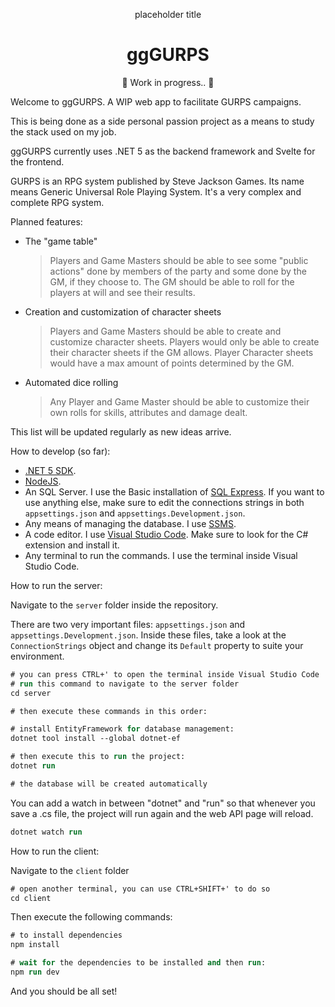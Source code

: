 <p align="center">placeholder title</p>
<h1 align="center"><b>ggGURPS</b></h1>
<p align="center">🚧 Work in progress.. 🚧</p>

Welcome to ggGURPS. A WIP web app to facilitate GURPS campaigns.

This is being done as a side personal passion project as a means to study the stack used on my job.


ggGURPS currently uses .NET 5 as the backend framework and Svelte for the frontend.


GURPS is an RPG system published by Steve Jackson Games. Its name means Generic Universal Role Playing System. It's a very complex and complete RPG system.

Planned features:
- The "game table"
    > Players and Game Masters should be able to see some "public actions" done by members of the party and some done by the GM, if they choose to. The GM should be able to roll for the players at will and see their results.

- Creation and customization of character sheets
    > Players and Game Masters should be able to create and customize character sheets. Players would only be able to create their character sheets if the GM allows. Player Character sheets would have a max amount of points determined by the GM.

- Automated dice rolling
    > Any Player and Game Master should be able to customize their own rolls for skills, attributes and damage dealt.

This list will be updated regularly as new ideas arrive.

How to develop (so far):
- [.NET 5 SDK](https://dotnet.microsoft.com).
- [NodeJS](https://nodejs.org).
- An SQL Server. I use the Basic installation of [SQL Express](https://www.microsoft.com/pt-br/sql-server/sql-server-downloads). If you want to use anything else, make sure to edit the connections strings in both ``appsettings.json`` and ``appsettings.Development.json``.
- Any means of managing the database. I use [SSMS](https://docs.microsoft.com/pt-br/sql/ssms/download-sql-server-management-studio-ssms?redirectedfrom=MSDN&view=sql-server-ver15).
- A code editor. I use [Visual Studio Code](https://code.visualstudio.com). Make sure to look for the C# extension and install it.
- Any terminal to run the commands. I use the terminal inside Visual Studio Code.

How to run the server:

Navigate to the ``server`` folder inside the repository.

There are two very important files: ``appsettings.json`` and ``appsettings.Development.json``.
Inside these files, take a look at the ``ConnectionStrings`` object and change its ``Default`` property to suite your environment.

```ps
# you can press CTRL+' to open the terminal inside Visual Studio Code
# run this command to navigate to the server folder
cd server

# then execute these commands in this order:

# install EntityFramework for database management:
dotnet tool install --global dotnet-ef

# then execute this to run the project:
dotnet run

# the database will be created automatically

```

You can add a watch in between "dotnet" and "run" so that whenever you save a .cs file, the project will run again and the web API page will reload.
```ps
dotnet watch run
```

How to run the client:

Navigate to the ``client`` folder
```ps
# open another terminal, you can use CTRL+SHIFT+' to do so
cd client
```

Then execute the following commands:
```ps
# to install dependencies
npm install

# wait for the dependencies to be installed and then run:
npm run dev
```
And you should be all set!
